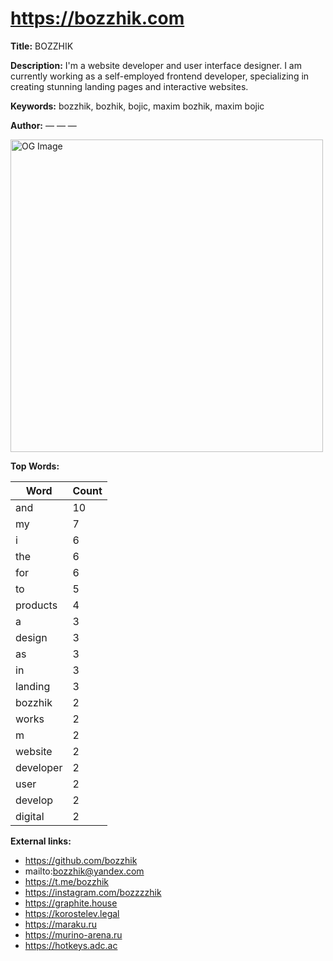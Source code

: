 # https://bozzhik.com

**Title:** BOZZHIK

**Description:** I'm a website developer and user interface designer. I am currently working as a self-employed frontend developer, specializing in creating stunning landing pages and interactive websites.

**Keywords:** bozzhik, bozhik, bojic, maxim bozhik, maxim bojic

**Author:** — — —

<img src="https://bozzhik.ru/seo.jpg" alt="OG Image" width="500px">

**Top Words:**

| Word       | Count |
|------------|-------|
| and        | 10    |
| my         | 7     |
| i          | 6     |
| the        | 6     |
| for        | 6     |
| to         | 5     |
| products   | 4     |
| a          | 3     |
| design     | 3     |
| as         | 3     |
| in         | 3     |
| landing    | 3     |
| bozzhik    | 2     |
| works      | 2     |
| m          | 2     |
| website    | 2     |
| developer  | 2     |
| user       | 2     |
| develop    | 2     |
| digital    | 2     |


**External links:**

- https://github.com/bozzhik
- mailto:bozzhik@yandex.com
- https://t.me/bozzhik
- https://instagram.com/bozzzzhik
- https://graphite.house
- https://korostelev.legal
- https://maraku.ru
- https://murino-arena.ru
- https://hotkeys.adc.ac

